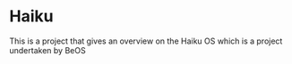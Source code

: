 # Haiku
This is a project that gives an overview on the Haiku OS which is a project undertaken by BeOS
